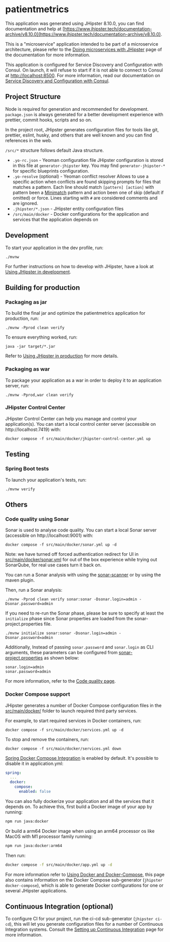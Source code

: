 # patientmetrics

This application was generated using JHipster 8.10.0, you can find documentation and help
at [https://www.jhipster.tech/documentation-archive/v8.10.0](https://www.jhipster.tech/documentation-archive/v8.10.0).

This is a "microservice" application intended to be part of a microservice architecture, please refer to
the [Doing microservices with JHipster][] page of the documentation for more information.

This application is configured for Service Discovery and Configuration with Consul. On launch, it will refuse to start
if it is not able to connect to Consul at [http://localhost:8500](http://localhost:8500). For more information, read our
documentation on [Service Discovery and Configuration with Consul][].

## Project Structure

Node is required for generation and recommended for development. `package.json` is always generated for a better
development experience with prettier, commit hooks, scripts and so on.

In the project root, JHipster generates configuration files for tools like git, prettier, eslint, husky, and others that
are well known and you can find references in the web.

`/src/*` structure follows default Java structure.

- `.yo-rc.json` - Yeoman configuration file
  JHipster configuration is stored in this file at `generator-jhipster` key. You may find `generator-jhipster-*` for
  specific blueprints configuration.
- `.yo-resolve` (optional) - Yeoman conflict resolver
  Allows to use a specific action when conflicts are found skipping prompts for files that matches a pattern. Each line
  should match `[pattern] [action]` with pattern been a [Minimatch](https://github.com/isaacs/minimatch#minimatch)
  pattern and action been one of skip (default if omitted) or force. Lines starting with `#` are considered comments and
  are ignored.
- `.jhipster/*.json` - JHipster entity configuration files
- `/src/main/docker` - Docker configurations for the application and services that the application depends on

## Development

To start your application in the dev profile, run:

```
./mvnw
```

For further instructions on how to develop with JHipster, have a look at [Using JHipster in development][].

## Building for production

### Packaging as jar

To build the final jar and optimize the patientmetrics application for production, run:

```
./mvnw -Pprod clean verify
```

To ensure everything worked, run:

```
java -jar target/*.jar
```

Refer to [Using JHipster in production][] for more details.

### Packaging as war

To package your application as a war in order to deploy it to an application server, run:

```
./mvnw -Pprod,war clean verify
```

### JHipster Control Center

JHipster Control Center can help you manage and control your application(s). You can start a local control center
server (accessible on http://localhost:7419) with:

```
docker compose -f src/main/docker/jhipster-control-center.yml up
```

## Testing

### Spring Boot tests

To launch your application's tests, run:

```
./mvnw verify
```

## Others

### Code quality using Sonar

Sonar is used to analyse code quality. You can start a local Sonar server (accessible on http://localhost:9001) with:

```
docker compose -f src/main/docker/sonar.yml up -d
```

Note: we have turned off forced authentication redirect for UI in [src/main/docker/sonar.yml](src/main/docker/sonar.yml)
for out of the box experience while trying out SonarQube, for real use cases turn it back on.

You can run a Sonar analysis with using
the [sonar-scanner](https://docs.sonarqube.org/display/SCAN/Analyzing+with+SonarQube+Scanner) or by using the maven
plugin.

Then, run a Sonar analysis:

```
./mvnw -Pprod clean verify sonar:sonar -Dsonar.login=admin -Dsonar.password=admin
```

If you need to re-run the Sonar phase, please be sure to specify at least the `initialize` phase since Sonar properties
are loaded from the sonar-project.properties file.

```
./mvnw initialize sonar:sonar -Dsonar.login=admin -Dsonar.password=admin
```

Additionally, Instead of passing `sonar.password` and `sonar.login` as CLI arguments, these parameters can be configured
from [sonar-project.properties](sonar-project.properties) as shown below:

```
sonar.login=admin
sonar.password=admin
```

For more information, refer to the [Code quality page][].

### Docker Compose support

JHipster generates a number of Docker Compose configuration files in the [src/main/docker/](src/main/docker/) folder to
launch required third party services.

For example, to start required services in Docker containers, run:

```
docker compose -f src/main/docker/services.yml up -d
```

To stop and remove the containers, run:

```
docker compose -f src/main/docker/services.yml down
```

[Spring Docker Compose Integration](https://docs.spring.io/spring-boot/reference/features/dev-services.html) is enabled
by default. It's possible to disable it in application.yml:

```yaml
spring:
  ...
  docker:
    compose:
      enabled: false
```

You can also fully dockerize your application and all the services that it depends on.
To achieve this, first build a Docker image of your app by running:

```sh
npm run java:docker
```

Or build a arm64 Docker image when using an arm64 processor os like MacOS with M1 processor family running:

```sh
npm run java:docker:arm64
```

Then run:

```sh
docker compose -f src/main/docker/app.yml up -d
```

For more information refer to [Using Docker and Docker-Compose][], this page also contains information on the Docker
Compose sub-generator (`jhipster docker-compose`), which is able to generate Docker configurations for one or several
JHipster applications.

## Continuous Integration (optional)

To configure CI for your project, run the ci-cd sub-generator (`jhipster ci-cd`), this will let you generate
configuration files for a number of Continuous Integration systems. Consult the [Setting up Continuous Integration][]
page for more information.

[JHipster Homepage and latest documentation]: https://www.jhipster.tech

[JHipster 8.10.0 archive]: https://www.jhipster.tech/documentation-archive/v8.10.0

[Doing microservices with JHipster]: https://www.jhipster.tech/documentation-archive/v8.10.0/microservices-architecture/

[Using JHipster in development]: https://www.jhipster.tech/documentation-archive/v8.10.0/development/

[Service Discovery and Configuration with Consul]: https://www.jhipster.tech/documentation-archive/v8.10.0/microservices-architecture/#consul

[Using Docker and Docker-Compose]: https://www.jhipster.tech/documentation-archive/v8.10.0/docker-compose

[Using JHipster in production]: https://www.jhipster.tech/documentation-archive/v8.10.0/production/

[Running tests page]: https://www.jhipster.tech/documentation-archive/v8.10.0/running-tests/

[Code quality page]: https://www.jhipster.tech/documentation-archive/v8.10.0/code-quality/

[Setting up Continuous Integration]: https://www.jhipster.tech/documentation-archive/v8.10.0/setting-up-ci/

[Node.js]: https://nodejs.org/

[NPM]: https://www.npmjs.com/
